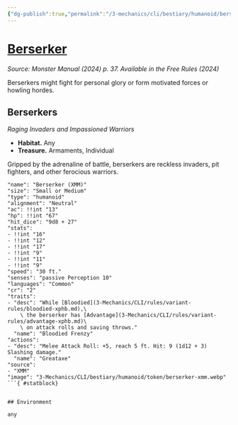 ```yaml
---
{"dg-publish":true,"permalink":"/3-mechanics/cli/bestiary/humanoid/berserker-xmm/","tags":["ttrpg-cli/compendium/src/5e/xmm","ttrpg-cli/monster/cr/2","ttrpg-cli/monster/environment/any","ttrpg-cli/monster/size/small-or-medium","ttrpg-cli/monster/type/humanoid"],"noteIcon":""}
---
```


# [Berserker](3-Mechanics\CLI\bestiary\humanoid/berserker-xmm.md)
*Source: Monster Manual (2024) p. 37. Available in the Free Rules (2024)*  

Berserkers might fight for personal glory or form motivated forces or howling hordes.

## Berserkers

*Raging Invaders and Impassioned Warriors*

- **Habitat.** Any  
- **Treasure.** Armaments, Individual  

Gripped by the adrenaline of battle, berserkers are reckless invaders, pit fighters, and other ferocious warriors.

```statblock
"name": "Berserker (XMM)"
"size": "Small or Medium"
"type": "humanoid"
"alignment": "Neutral"
"ac": !!int "13"
"hp": !!int "67"
"hit_dice": "9d8 + 27"
"stats":
- !!int "16"
- !!int "12"
- !!int "17"
- !!int "9"
- !!int "11"
- !!int "9"
"speed": "30 ft."
"senses": "passive Perception 10"
"languages": "Common"
"cr": "2"
"traits":
- "desc": "While [Bloodied](3-Mechanics/CLI/rules/variant-rules/bloodied-xphb.md),\
    \ the berserker has [Advantage](3-Mechanics/CLI/rules/variant-rules/advantage-xphb.md)\
    \ on attack rolls and saving throws."
  "name": "Bloodied Frenzy"
"actions":
- "desc": "Melee Attack Roll: +5, reach 5 ft. Hit: 9 (1d12 + 3) Slashing damage."
  "name": "Greataxe"
"source":
- "XMM"
"image": "3-Mechanics/CLI/bestiary/humanoid/token/berserker-xmm.webp"
```{ #statblock}


## Environment

any
